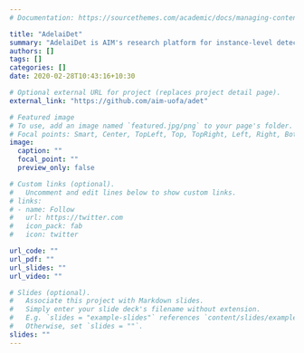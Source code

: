```yaml
---
# Documentation: https://sourcethemes.com/academic/docs/managing-content/

title: "AdelaiDet"
summary: "AdelaiDet is AIM's research platform for instance-level detection tasks based on Detectron2. A collection of recent work from the AIM group based on modern infrastructure."
authors: []
tags: []
categories: []
date: 2020-02-28T10:43:16+10:30

# Optional external URL for project (replaces project detail page).
external_link: "https://github.com/aim-uofa/adet"

# Featured image
# To use, add an image named `featured.jpg/png` to your page's folder.
# Focal points: Smart, Center, TopLeft, Top, TopRight, Left, Right, BottomLeft, Bottom, BottomRight.
image:
  caption: ""
  focal_point: ""
  preview_only: false

# Custom links (optional).
#   Uncomment and edit lines below to show custom links.
# links:
# - name: Follow
#   url: https://twitter.com
#   icon_pack: fab
#   icon: twitter

url_code: ""
url_pdf: ""
url_slides: ""
url_video: ""

# Slides (optional).
#   Associate this project with Markdown slides.
#   Simply enter your slide deck's filename without extension.
#   E.g. `slides = "example-slides"` references `content/slides/example-slides.md`.
#   Otherwise, set `slides = ""`.
slides: ""
---
```

